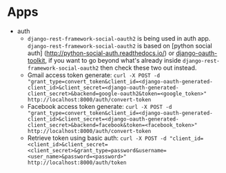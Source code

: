# Apps
- auth
  - `django-rest-framework-social-oauth2` is being used in auth app. `django-rest-framework-social-oauth2` is based on [python social auth] (http://python-social-auth.readthedocs.io/) or [django-oauth-toolkit](https://django-oauth-toolkit.readthedocs.org/), if you want to go beyond  what's already inside `django-rest-framework-social-oauth2` then check these two out instead. 
  - Gmail access token generate: `curl -X POST -d "grant_type=convert_token&client_id=<django-oauth-generated-client_id>&client_secret=<django-oauth-generated-client_secret>&backend=google-oauth2&token=<google_token>" http://localhost:8000/auth/convert-token`
  - Facebook access token generate: `curl -X POST -d "grant_type=convert_token&client_id=<django-oauth-generated-client_id>&client_secret=<django-oauth-generated-client_secret>&backend=facebook&token=<facebook_token>" http://localhost:8000/auth/convert-token`
  - Retrieve token using basic auth: `curl -X POST -d "client_id=<client_id>&client_secret=<client_secret>&grant_type=password&username=<user_name>&password=<password>" http://localhost:8000/auth/token`

